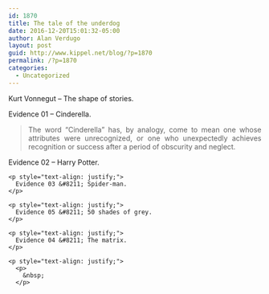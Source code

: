 ```yaml
---
id: 1870
title: The tale of the underdog
date: 2016-12-20T15:01:32-05:00
author: Alan Verdugo
layout: post
guid: http://www.kippel.net/blog/?p=1870
permalink: /?p=1870
categories:
  - Uncategorized
---
```

<p style="text-align: justify;">
  Kurt Vonnegut &#8211; The shape of stories.
</p>

<p style="text-align: justify;">
  <p style="text-align: justify;">
    Evidence 01 &#8211; Cinderella.
  </p>
  
  <blockquote>
    <p style="text-align: justify;">
      The word &#8220;Cinderella&#8221; has, by analogy, come to mean one whose attributes were unrecognized, or one who unexpectedly achieves recognition or success after a period of obscurity and neglect.
    </p>
  </blockquote>
  
  <p style="text-align: justify;">
    <p style="text-align: justify;">
      Evidence 02 &#8211; Harry Potter.
    </p>
    
    <p style="text-align: justify;">
      Evidence 03 &#8211; Spider-man.
    </p>
    
    <p style="text-align: justify;">
      Evidence 05 &#8211; 50 shades of grey.
    </p>
    
    <p style="text-align: justify;">
      Evidence 04 &#8211; The matrix.
    </p>
    
    <p style="text-align: justify;">
      <p>
        &nbsp;
      </p>